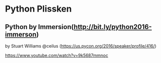 Python Plissken
===

Python by Immersion(http://bit.ly/python2016-immerson)
---
by Stuart Williams @ceilus (https://us.pycon.org/2016/speaker/profile/416/)

https://www.youtube.com/watch?v=9k5687mmnoc


